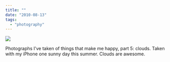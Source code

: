 ```yaml
---
title: ""
date: "2010-08-13"
tags: 
  - "photography"
---
```


[![](http://s3.media.squarespace.com/production/1431296/16917466/_PYw92neEA7o/TP7Ce3v6EMI/AAAAAAAAAHc/DmMjV3zLhhs/s1600/clouds.jpg)](http://s3.media.squarespace.com/production/1431296/16917466/_PYw92neEA7o/TP7Ce3v6EMI/AAAAAAAAAHc/DmMjV3zLhhs/s1600/clouds.jpg)

  
Photographs I’ve taken of things that make me happy, part 5: clouds. Taken with my iPhone one sunny day this summer. Clouds are awesome.

